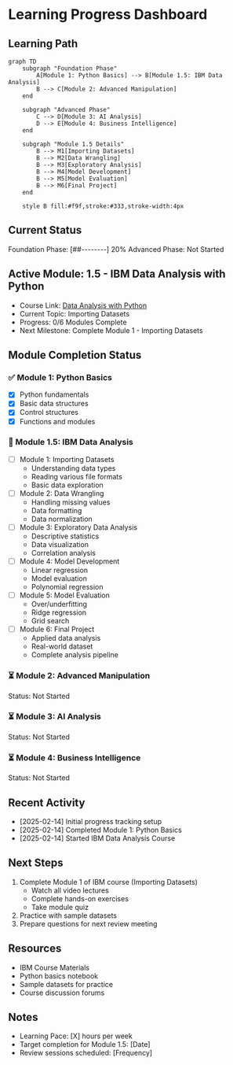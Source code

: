 # Learning Progress Dashboard

## Learning Path
```mermaid
graph TD
    subgraph "Foundation Phase"
        A[Module 1: Python Basics] --> B[Module 1.5: IBM Data Analysis]
        B --> C[Module 2: Advanced Manipulation]
    end
    
    subgraph "Advanced Phase"
        C --> D[Module 3: AI Analysis]
        D --> E[Module 4: Business Intelligence]
    end
    
    subgraph "Module 1.5 Details"
        B --> M1[Importing Datasets]
        B --> M2[Data Wrangling]
        B --> M3[Exploratory Analysis]
        B --> M4[Model Development]
        B --> M5[Model Evaluation]
        B --> M6[Final Project]
    end

    style B fill:#f9f,stroke:#333,stroke-width:4px
```

## Current Status
Foundation Phase: [##--------] 20%
Advanced Phase: Not Started

## Active Module: 1.5 - IBM Data Analysis with Python
- Course Link: [Data Analysis with Python](https://www.coursera.org/learn/data-analysis-with-python)
- Current Topic: Importing Datasets
- Progress: 0/6 Modules Complete
- Next Milestone: Complete Module 1 - Importing Datasets

## Module Completion Status

### ✅ Module 1: Python Basics
- [x] Python fundamentals
- [x] Basic data structures
- [x] Control structures
- [x] Functions and modules

### 🔄 Module 1.5: IBM Data Analysis
- [ ] Module 1: Importing Datasets
  * Understanding data types
  * Reading various file formats
  * Basic data exploration
- [ ] Module 2: Data Wrangling
  * Handling missing values
  * Data formatting
  * Data normalization
- [ ] Module 3: Exploratory Data Analysis
  * Descriptive statistics
  * Data visualization
  * Correlation analysis
- [ ] Module 4: Model Development
  * Linear regression
  * Model evaluation
  * Polynomial regression
- [ ] Module 5: Model Evaluation
  * Over/underfitting
  * Ridge regression
  * Grid search
- [ ] Module 6: Final Project
  * Applied data analysis
  * Real-world dataset
  * Complete analysis pipeline

### ⏳ Module 2: Advanced Manipulation
Status: Not Started

### ⏳ Module 3: AI Analysis
Status: Not Started

### ⏳ Module 4: Business Intelligence
Status: Not Started

## Recent Activity
- [2025-02-14] Initial progress tracking setup
- [2025-02-14] Completed Module 1: Python Basics
- [2025-02-14] Started IBM Data Analysis Course

## Next Steps
1. Complete Module 1 of IBM course (Importing Datasets)
   - Watch all video lectures
   - Complete hands-on exercises
   - Take module quiz
2. Practice with sample datasets
3. Prepare questions for next review meeting

## Resources
- IBM Course Materials
- Python basics notebook
- Sample datasets for practice
- Course discussion forums

## Notes
- Learning Pace: [X] hours per week
- Target completion for Module 1.5: [Date]
- Review sessions scheduled: [Frequency]
